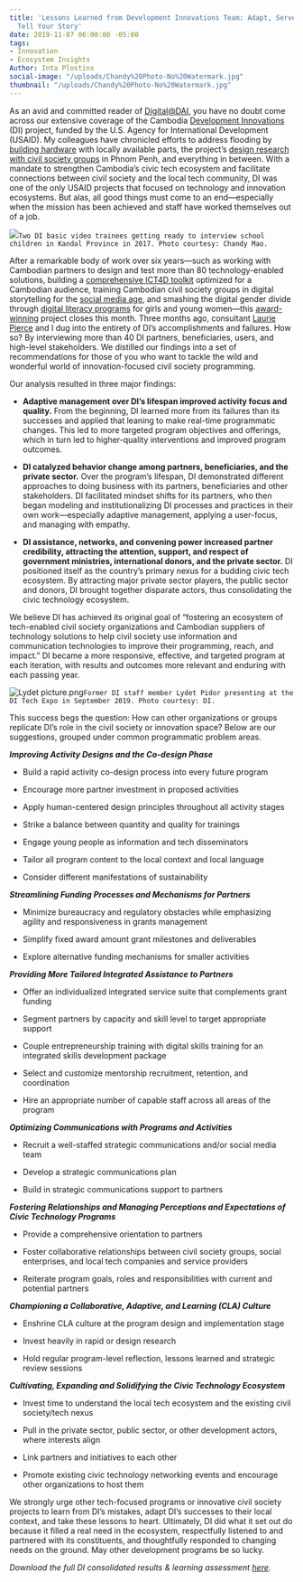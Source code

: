 ```yaml
---
title: 'Lessons Learned from Development Innovations Team: Adapt, Serve Users, and
  Tell Your Story'
date: 2019-11-07 06:00:00 -05:00
tags:
- Innovation
- Ecosystem Insights
Author: Inta Plostins
social-image: "/uploads/Chandy%20Photo-No%20Watermark.jpg"
thumbnail: "/uploads/Chandy%20Photo-No%20Watermark.jpg"
---
```


As an avid and committed reader of [Digital@DAI](https://dai-global-digital.com/), you have no doubt come across our extensive coverage of the Cambodia [Development Innovations](https://www.development-innovations.org/) (DI) project, funded by the U.S. Agency for International Development (USAID). My colleagues have chronicled efforts to address flooding by [building hardware](https://dai-global-digital.com/civil-society-the-hard-ware-way-maker-lab-experiences-in-cambodia.html) with locally available parts, the project’s [design research with civil society groups](https://dai-global-digital.com/cambodia-civil-society-facebook.html) in Phnom Penh, and everything in between. With a mandate to strengthen Cambodia’s civic tech ecosystem and facilitate connections between civil society and the local tech community, DI was one of the only USAID projects that focused on technology and innovation ecosystems. But alas, all good things must come to an end—especially when the mission has been achieved and staff have worked themselves out of a job.

<!--more-->

![](https://uc038d76a0037f23044c002587fe.previews.dropboxusercontent.com/p/thumb/AAmr72v7dwtFINb5ql5fLTn5QmkjRD0soz2F4Yv8Bk5XqFWL2zrbt16sYsDR-Hu6091NiDkKVxFrLRen35j6qQG-jZidh4_j057aqDSNwZs9DZnuf_tnU5VJ86BYeHn-7o4G1NDb5GjA1EbeY2R3QRW8mKf_IuLh0cY_sMRhKZRPxIDuRjSx4-WWopDgvN4LDgVbyxuY32ZQ6DQILROzC0zLlr4GpXw-tldJDrP3akWi_i99EMG2BpEarv5aRabDiUGgHNWFTylbkPbVrlHNVwnFInTvlOc0sJUqO1y_-soXy1qA_W6zigTcKmNm4VhGOVKqgHF2QQAavLMEGZJDhcae4n9MXSopYyftOoYq1k6Fy-xwZkjW2xgegpoce3f_zB8XMySDg2pOJfcimOs-Gzf4p5zzFOlUOGVa9Y2H3X9I-cXekG3v7RkcwRIw6EeKDiYO2X8cUM1_K5ZQSBTbZ-D_LuYfUAhhAuv-stLObXJr9cYfZQrkI9ms0JKJfPTAW_dY9W1sEGwJd9sL0dYTrIcA/p.jpeg?fv_content=true&size_mode=5)`Two DI basic video trainees getting ready to interview school children in Kandal Province in 2017. Photo courtesy: Chandy Mao.`

After a remarkable body of work over six years—such as working with Cambodian partners to design and test more than 80 technology-enabled solutions, building a [comprehensive ICT4D toolkit](https://www.development-innovations.org/ict4d-toolkit/) optimized for a Cambodian audience, training Cambodian civil society groups in digital storytelling for the [social media age](https://www.facebook.com/DevInnoKH/videos/447052192538864/), and smashing the digital gender divide through [digital literacy programs](https://www.phnompenhpost.com/lifestyle-creativity-innovation/tech-innovator-cambodian-girls-create-prize-winning-poetry-app) for girls and young women—this [award-winning](https://usaidlearninglab.org/library/learning-and-adapting-enables-civil-society-innovations-cambodia) project closes this month. Three months ago, consultant [Laurie Pierce](https://www.linkedin.com/in/laurie-pierce-4a16b0a5/) and I dug into the entirety of DI’s accomplishments and failures. How so? By interviewing more than 40 DI partners, beneficiaries, users, and high-level stakeholders. We distilled our findings into a set of recommendations for those of you who want to tackle the wild and wonderful world of innovation-focused civil society programming.

Our analysis resulted in three major findings:

* **Adaptive management over DI’s lifespan improved activity focus and quality.** From the beginning, DI learned more from its failures than its successes and applied that leaning to make real-time programmatic changes. This led to more targeted program objectives and offerings, which in turn led to higher-quality interventions and improved program outcomes.

* **DI catalyzed behavior change among partners, beneficiaries, and the private sector.** Over the program’s lifespan, DI demonstrated different approaches to doing business with its partners, beneficiaries and other stakeholders. DI facilitated mindset shifts for its partners, who then began modeling and institutionalizing DI processes and practices in their own work—especially adaptive management, applying a user-focus, and managing with empathy.

* **DI assistance, networks, and convening power increased partner credibility, attracting the attention, support, and respect of government ministries, international donors, and the private sector.** DI positioned itself as the country’s primary nexus for a budding civic tech ecosystem. By attracting major private sector players, the public sector and donors, DI brought together disparate actors, thus consolidating the civic technology ecosystem.

We believe DI has achieved its original goal of “fostering an ecosystem of tech-enabled civil society organizations and Cambodian suppliers of technology solutions to help civil society use information and communication technologies to improve their programming, reach, and impact.” DI became a more responsive, effective, and targeted program at each iteration, with results and outcomes more relevant and enduring with each passing year.

![Lydet picture.png](/uploads/Lydet%20picture.png)`Former DI staff member Lydet Pidor presenting at the DI Tech Expo in September 2019. Photo courtesy: DI.`

This success begs the question: How can other organizations or groups replicate DI’s role in the civil society or innovation space? Below are our suggestions, grouped under common programmatic problem areas.

***Improving Activity Designs and the Co-design Phase***

* Build a rapid activity co-design process into every future program

* Encourage more partner investment in proposed activities

* Apply human-centered design principles throughout all activity stages

* Strike a balance between quantity and quality for trainings

* Engage young people as information and tech disseminators

* Tailor all program content to the local context and local language

* Consider different manifestations of sustainability

***Streamlining Funding Processes and Mechanisms for Partners***

* Minimize bureaucracy and regulatory obstacles while emphasizing agility and responsiveness in grants management

* Simplify fixed award amount grant milestones and deliverables

* Explore alternative funding mechanisms for smaller activities

***Providing More Tailored Integrated Assistance to Partners***

* Offer an individualized integrated service suite that complements grant funding

* Segment partners by capacity and skill level to target appropriate support

* Couple entrepreneurship training with digital skills training for an integrated skills development package

* Select and customize mentorship recruitment, retention, and coordination

* Hire an appropriate number of capable staff across all areas of the program

***Optimizing Communications with Programs and Activities***

* Recruit a well-staffed strategic communications and/or social media team

* Develop a strategic communications plan

* Build in strategic communications support to partners

***Fostering Relationships and Managing Perceptions and Expectations of Civic Technology Programs***

* Provide a comprehensive orientation to partners

* Foster collaborative relationships between civil society groups, social enterprises, and local tech companies and service providers

* Reiterate program goals, roles and responsibilities with current and potential partners

***Championing a Collaborative, Adaptive, and Learning (CLA) Culture***

* Enshrine CLA culture at the program design and implementation stage

* Invest heavily in rapid or design research

* Hold regular program-level reflection, lessons learned and strategic review sessions

***Cultivating, Expanding and Solidifying the Civic Technology Ecosystem***

* Invest time to understand the local tech ecosystem and the existing civil society/tech nexus

* Pull in the private sector, public sector, or other development actors, where interests align

* Link partners and initiatives to each other

* Promote existing civic technology networking events and encourage other organizations to host them

We strongly urge other tech-focused programs or innovative civil society projects to learn from DI’s mistakes, adapt DI’s successes to their local context, and take these lessons to heart. Ultimately, DI did what it set out do because it filled a real need in the ecosystem, respectfully listened to and partnered with its constituents, and thoughtfully responded to changing needs on the ground. May other development programs be so lucky.

*Download the full DI consolidated results & learning assessment [here](https://www.development-innovations.org/wp-content/uploads/2019/11/DI-Consolidated-Results-and-Learning-Assessment-Report-2019-Final.pdf).*